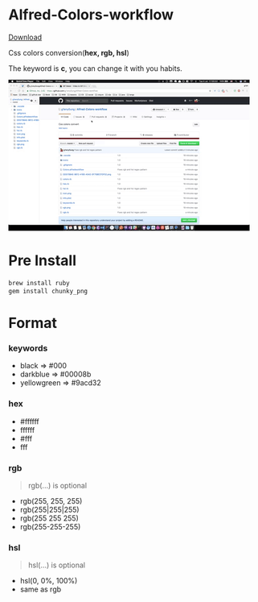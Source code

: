 # Alfred-Colors-workflow

[Download](https://github.com/g1eny0ung/Alfred-Colors-workflow/raw/master/dist/Colors.alfredworkflow)

Css colors conversion(**hex, rgb, hsl**)

The keyword is **c**, you can change it with you habits.

![demo](demo.gif)

# Pre Install

```
brew install ruby
gem install chunky_png
```

# Format

### keywords

* black => #000
* darkblue => #00008b
* yellowgreen => #9acd32
### hex 

* #ffffff
* ffffff
* #fff
* fff

### rgb 

> rgb(...) is optional

* rgb(255, 255, 255)
* rgb(255|255|255)
* rgb(255 255 255)
* rgb(255-255-255)

### hsl

> hsl(...) is optional

* hsl(0, 0%, 100%)
* same as rgb